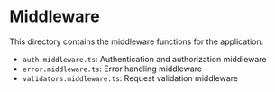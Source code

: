 # Middleware

This directory contains the middleware functions for the application.

- `auth.middleware.ts`: Authentication and authorization middleware
- `error.middleware.ts`: Error handling middleware
- `validators.middleware.ts`: Request validation middleware